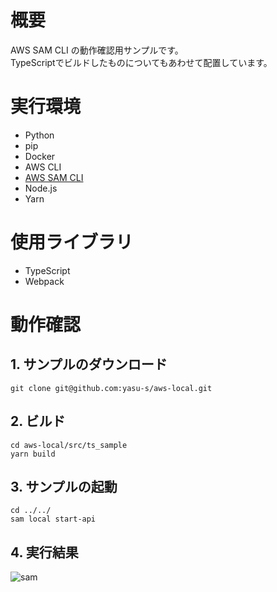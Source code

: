 # 概要

AWS SAM CLI の動作確認用サンプルです。  
TypeScriptでビルドしたものについてもあわせて配置しています。

# 実行環境

* Python 
* pip
* Docker
* AWS CLI
* [AWS SAM CLI](https://docs.aws.amazon.com/serverless-application-model/latest/developerguide/serverless-sam-cli-install.html)
* Node.js
* Yarn

# 使用ライブラリ

* TypeScript
* Webpack

# 動作確認

## 1. サンプルのダウンロード

```
git clone git@github.com:yasu-s/aws-local.git
```

## 2. ビルド  

```
cd aws-local/src/ts_sample
yarn build
```

## 3. サンプルの起動  

```
cd ../../
sam local start-api
```

## 4. 実行結果  

![sam](https://user-images.githubusercontent.com/2668146/51420938-acf3f380-1bda-11e9-8a2a-8b5e6d6a20be.png)

